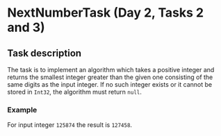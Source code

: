 # NextNumberTask (Day 2, Tasks 2 and 3)

## Task description

The task is to implement an algorithm which takes a positive integer and returns the smallest integer greater
than the given one consisting of the same digits as the input integer. If no such integer exists or it cannot
be stored in `Int32`, the algorithm must return `null`.

### Example

For input integer `125874` the result is `127458`.
